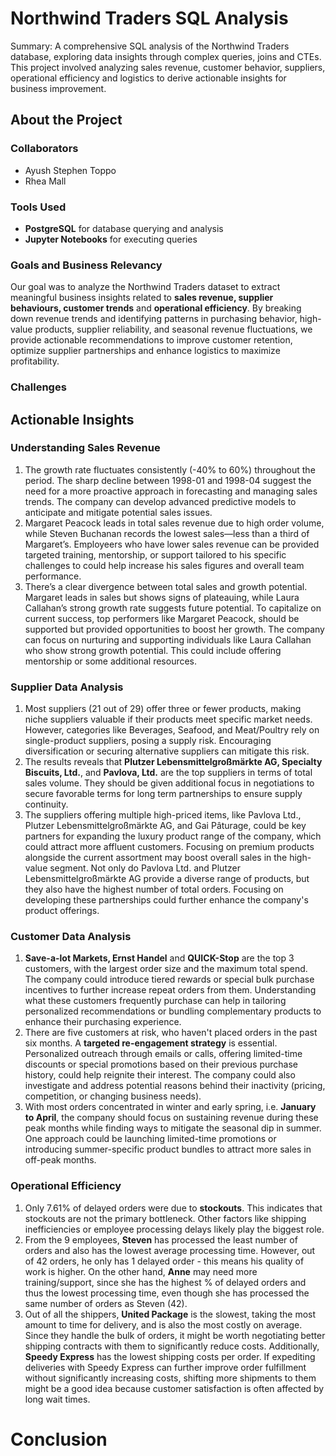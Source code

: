 # Northwind Traders SQL Analysis

Summary: A comprehensive SQL analysis of the Northwind Traders database, exploring data insights through complex queries, joins and CTEs. This project involved analyzing sales revenue, customer behavior, suppliers, operational efficiency and logistics to derive actionable insights for business improvement.

## About the Project

### Collaborators
- Ayush Stephen Toppo
- Rhea Mall

### Tools Used
- **PostgreSQL** for database querying and analysis  
- **Jupyter Notebooks** for executing queries  

### Goals and Business Relevancy
Our goal was to analyze the Northwind Traders dataset to extract meaningful business insights related to **sales revenue, supplier behaviours, customer trends** and **operational efficiency**. By breaking down revenue trends and identifying patterns in purchasing behavior, high-value products, supplier reliability, and seasonal revenue fluctuations, we provide actionable recommendations to improve customer retention, optimize supplier partnerships and enhance logistics to maximize profitability.  

### Challenges


## Actionable Insights

### Understanding Sales Revenue
1. The growth rate fluctuates consistently (-40% to 60%) throughout the period. The sharp decline between 1998-01 and 1998-04 suggest the need for a more proactive approach in forecasting and managing sales trends. The company can develop advanced predictive models to anticipate and mitigate potential sales issues.  
2. Margaret Peacock leads in total sales revenue due to high order volume, while Steven Buchanan records the lowest sales—less than a third of Margaret’s. Employeers who have lower sales revenue can be provided targeted training, mentorship, or support tailored to his specific challenges to could help increase his sales figures and overall team performance. 
3. There’s a clear divergence between total sales and growth potential. Margaret leads in sales but shows signs of plateauing, while Laura Callahan’s strong growth rate suggests future potential.  To capitalize on current success, top performers like Margaret Peacock, should be supported but provided opportunities to boost her growth. The company can focus on nurturing and supporting individuals like Laura Callahan who show strong growth potential. This could include offering mentorship or some additional resources.

### Supplier Data Analysis 
1. Most suppliers (21 out of 29) offer three or fewer products, making niche suppliers valuable if their products meet specific market needs. However, categories like Beverages, Seafood, and Meat/Poultry rely on single-product suppliers, posing a supply risk. Encouraging diversification or securing alternative suppliers can mitigate this risk.  
2.  The results reveals that **Plutzer Lebensmittelgroßmärkte AG, Specialty Biscuits, Ltd.**, and **Pavlova, Ltd.** are the top suppliers in terms of total sales volume. They should be given additional focus in negotiations to secure favorable terms for long term partnerships to ensure supply continuity. 
3. The suppliers offering multiple high-priced items, like Pavlova Ltd., Plutzer Lebensmittelgroßmärkte AG, and Gai Pâturage, could be key partners for expanding the luxury product range of the company, which could attract more affluent customers. Focusing on premium products alongside the current assortment may boost overall sales in the high-value segment. Not only do Pavlova Ltd. and Plutzer Lebensmittelgroßmärkte AG provide a diverse range of products, but they also have the highest number of total orders. Focusing on developing these partnerships could further enhance the company's product offerings.

### Customer Data Analysis
1. **Save-a-lot Markets, Ernst Handel** and **QUICK-Stop** are the top 3 customers, with the largest order size and the maximum total spend. The company could introduce tiered rewards or special bulk purchase incentives to further increase repeat orders from them. Understanding what these customers frequently purchase can help in tailoring personalized recommendations or bundling complementary products to enhance their purchasing experience.
2. There are five customers at risk, who haven't placed orders in the past six months. A **targeted re-engagement strategy** is essential. Personalized outreach through emails or calls, offering limited-time discounts or special promotions based on their previous purchase history, could help reignite their interest. The company could also investigate and address potential reasons behind their inactivity (pricing, competition, or changing business needs).
3. With most orders concentrated in winter and early spring, i.e. **January to April**, the company should focus on sustaining revenue during these peak months while finding ways to mitigate the seasonal dip in summer. One approach could be launching limited-time promotions or introducing summer-specific product bundles to attract more sales in off-peak months.

### Operational Efficiency
1. Only 7.61% of delayed orders were due to **stockouts**. This indicates that stockouts are not the primary bottleneck. Other factors like shipping inefficiencies or employee processing delays likely play the biggest role.
2. From the 9 employees, **Steven** has processed the least number of orders and also has the lowest average processing time. However, out of 42 orders, he only has 1 delayed order - this means his quality of work is higher. On the other hand, **Anne** may need more training/support, since she has the highest % of delayed orders and thus the lowest processing time, even though she has processed the same number of orders as Steven (42).
3. Out of all the shippers, **United Package** is the slowest, taking the most amount to time for delivery, and is also the most costly on average. Since they handle the bulk of orders, it might be worth negotiating better shipping contracts with them to significantly reduce costs. Additionally, **Speedy Express** has the lowest shipping costs per order. If expediting deliveries with Speedy Express can further improve order fulfillment without significantly increasing costs, shifting more shipments to them might be a good idea because customer satisfaction is often affected by long wait times.

# Conclusion 
